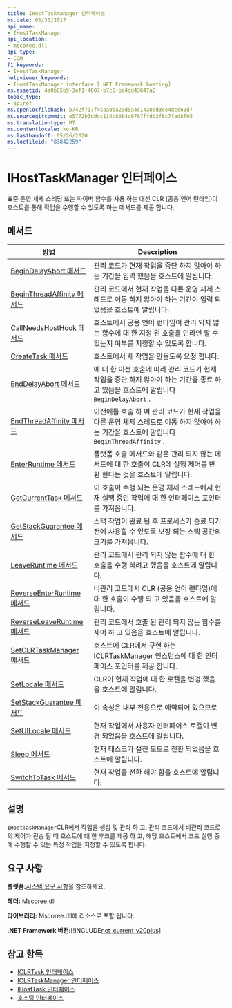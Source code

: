 ```yaml
---
title: IHostTaskManager 인터페이스
ms.date: 03/30/2017
api_name:
- IHostTaskManager
api_location:
- mscoree.dll
api_type:
- COM
f1_keywords:
- IHostTaskManager
helpviewer_keywords:
- IHostTaskManager interface [.NET Framework hosting]
ms.assetid: 4a0b05b9-3ef1-4607-b7c8-bd4dd43647a0
topic_type:
- apiref
ms.openlocfilehash: b742f717f4caa0ba23d5a4c1438ed3ce4dcc60d7
ms.sourcegitcommit: e5772b3ddcc114c80b4c9767ffdb3f6c7fad8f05
ms.translationtype: MT
ms.contentlocale: ko-KR
ms.lasthandoff: 05/26/2020
ms.locfileid: "83842259"
---
```

# <a name="ihosttaskmanager-interface"></a>IHostTaskManager 인터페이스
표준 운영 체제 스레딩 또는 파이버 함수를 사용 하는 대신 CLR (공용 언어 런타임)이 호스트를 통해 작업을 수행할 수 있도록 하는 메서드를 제공 합니다.  
  
## <a name="methods"></a>메서드  
  
|방법|Description|  
|------------|-----------------|  
|[BeginDelayAbort 메서드](ihosttaskmanager-begindelayabort-method.md)|관리 코드가 현재 작업을 중단 하지 않아야 하는 기간을 입력 했음을 호스트에 알립니다.|  
|[BeginThreadAffinity 메서드](ihosttaskmanager-beginthreadaffinity-method.md)|관리 코드에서 현재 작업을 다른 운영 체제 스레드로 이동 하지 않아야 하는 기간이 입력 되었음을 호스트에 알립니다.|  
|[CallNeedsHostHook 메서드](ihosttaskmanager-callneedshosthook-method.md)|호스트에서 공용 언어 런타임이 관리 되지 않는 함수에 대 한 지정 된 호출을 인라인 할 수 있는지 여부를 지정할 수 있도록 합니다.|  
|[CreateTask 메서드](ihosttaskmanager-createtask-method.md)|호스트에서 새 작업을 만들도록 요청 합니다.|  
|[EndDelayAbort 메서드](ihosttaskmanager-enddelayabort-method.md)|에 대 한 이전 호출에 따라 관리 코드가 현재 작업을 중단 하지 않아야 하는 기간을 종료 하 고 있음을 호스트에 알립니다 `BeginDelayAbort` .|  
|[EndThreadAffinity 메서드](ihosttaskmanager-endthreadaffinity-method.md)|이전에를 호출 하 여 관리 코드가 현재 작업을 다른 운영 체제 스레드로 이동 하지 않아야 하는 기간을 호스트에 알립니다 `BeginThreadAffinity` .|  
|[EnterRuntime 메서드](ihosttaskmanager-enterruntime-method.md)|플랫폼 호출 메서드와 같은 관리 되지 않는 메서드에 대 한 호출이 CLR에 실행 제어를 반환 한다는 것을 호스트에 알립니다.|  
|[GetCurrentTask 메서드](ihosttaskmanager-getcurrenttask-method.md)|이 호출이 수행 되는 운영 체제 스레드에서 현재 실행 중인 작업에 대 한 인터페이스 포인터를 가져옵니다.|  
|[GetStackGuarantee 메서드](ihosttaskmanager-getstackguarantee-method.md)|스택 작업이 완료 된 후 프로세스가 종료 되기 전에 사용할 수 있도록 보장 되는 스택 공간의 크기를 가져옵니다.|  
|[LeaveRuntime 메서드](ihosttaskmanager-leaveruntime-method.md)|관리 코드에서 관리 되지 않는 함수에 대 한 호출을 수행 하려고 했음을 호스트에 알립니다.|  
|[ReverseEnterRuntime 메서드](ihosttaskmanager-reverseenterruntime-method.md)|비관리 코드에서 CLR (공용 언어 런타임)에 대 한 호출이 수행 되 고 있음을 호스트에 알립니다.|  
|[ReverseLeaveRuntime 메서드](ihosttaskmanager-reverseleaveruntime-method.md)|관리 코드에서 호출 된 관리 되지 않는 함수를 제어 하 고 있음을 호스트에 알립니다.|  
|[SetCLRTaskManager 메서드](../../../../docs/framework/unmanaged-api/hosting/ihosttaskmanager-setclrtaskmanager-method.md)|호스트에 CLR에서 구현 하는 [ICLRTaskManager](iclrtaskmanager-interface.md) 인스턴스에 대 한 인터페이스 포인터를 제공 합니다.|  
|[SetLocale 메서드](ihosttaskmanager-setlocale-method.md)|CLR이 현재 작업에 대 한 로캘을 변경 했음을 호스트에 알립니다.|  
|[SetStackGuarantee 메서드](ihosttaskmanager-setstackguarantee-method.md)|이 속성은 내부 전용으로 예약되어 있으므로|  
|[SetUILocale 메서드](ihosttaskmanager-setuilocale-method.md)|현재 작업에서 사용자 인터페이스 로캘이 변경 되었음을 호스트에 알립니다.|  
|[Sleep 메서드](ihosttaskmanager-sleep-method.md)|현재 태스크가 절전 모드로 전환 되었음을 호스트에 알립니다.|  
|[SwitchToTask 메서드](ihosttaskmanager-switchtotask-method.md)|현재 작업을 전환 해야 함을 호스트에 알립니다.|  
  
## <a name="remarks"></a>설명  
 `IHostTaskManager`CLR에서 작업을 생성 및 관리 하 고, 관리 코드에서 비관리 코드로의 제어가 전송 될 때 호스트에 대 한 후크를 제공 하 고, 해당 호스트에서 코드 실행 중에 수행할 수 있는 특정 작업을 지정할 수 있도록 합니다.  
  
## <a name="requirements"></a>요구 사항  
 **플랫폼:**[시스템 요구 사항](../../get-started/system-requirements.md)을 참조하세요.  
  
 **헤더:** Mscoree.dll  
  
 **라이브러리:** Mscoree.dll에 리소스로 포함 됩니다.  
  
 **.NET Framework 버전:**[!INCLUDE[net_current_v20plus](../../../../includes/net-current-v20plus-md.md)]  
  
## <a name="see-also"></a>참고 항목

- [ICLRTask 인터페이스](iclrtask-interface.md)
- [ICLRTaskManager 인터페이스](iclrtaskmanager-interface.md)
- [IHostTask 인터페이스](ihosttask-interface.md)
- [호스팅 인터페이스](hosting-interfaces.md)
